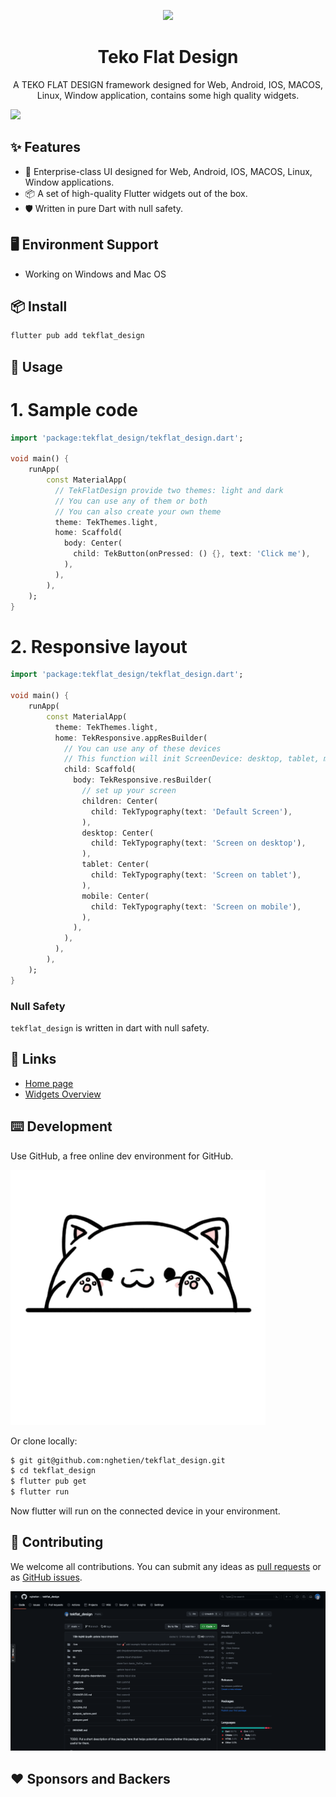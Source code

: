 <!--
This README describes the package. If you publish this package to pub.dev,
this README's contents appear on the landing page for your package.

For information about how to write a good package README, see the guide for
[writing package pages](https://dart.dev/guides/libraries/writing-package-pages).

For general information about developing packages, see the Dart guide for
[creating packages](https://dart.dev/guides/libraries/create-library-packages)
and the Flutter guide for
[developing packages and plugins](https://flutter.dev/developing-packages).
-->

<p align="center">
  <a href="https://teko-flat-design.web.app/">
    <img width="200" src="https://teko-flat-design.web.app/logo.png">
  </a>
</p>

<h1 align="center">Teko Flat Design</h1>

<div align="center">

A TEKO FLAT DESIGN framework designed for Web, Android, IOS, MACOS, Linux, Window application, contains some high quality widgets.

</div>

[![](https://teko-flat-design.web.app/assets/assets/images/meta_image.png)](https://teko-flat-design.web.app/)

## ✨ Features

- 🌈 Enterprise-class UI designed for Web, Android, IOS, MACOS, Linux, Window applications.
- 📦 A set of high-quality Flutter widgets out of the box.
- 🛡 Written in pure Dart with null safety.

## 🖥 Environment Support

- Working on Windows and Mac OS

## 📦 Install

```bash
flutter pub add tekflat_design
```

## 🔨 Usage

# 1. Sample code
```dart
import 'package:tekflat_design/tekflat_design.dart';

void main() {
    runApp(
        const MaterialApp(
          // TekFlatDesign provide two themes: light and dark
          // You can use any of them or both
          // You can also create your own theme
          theme: TekThemes.light,
          home: Scaffold(
            body: Center(
              child: TekButton(onPressed: () {}, text: 'Click me'),
            ),
          ),
        ),
    );
}
```
# 2. Responsive layout
```dart
import 'package:tekflat_design/tekflat_design.dart';

void main() {
    runApp(
        const MaterialApp(
          theme: TekThemes.light,
          home: TekResponsive.appResBuilder(
            // You can use any of these devices
            // This function will init ScreenDevice: desktop, tablet, mobile
            child: Scaffold(
              body: TekResponsive.resBuilder(
                // set up your screen
                children: Center(
                  child: TekTypography(text: 'Default Screen'),
                ),
                desktop: Center(
                  child: TekTypography(text: 'Screen on desktop'),
                ),
                tablet: Center(
                  child: TekTypography(text: 'Screen on tablet'),
                ),
                mobile: Center(
                  child: TekTypography(text: 'Screen on mobile'),
                ),
              ),
            ),
          ),
        ),
    );
}
```

### Null Safety

`tekflat_design` is written in dart with null safety.

## 🔗 Links

- [Home page](https://teko-flat-design.web.app/)
- [Widgets Overview](https://teko-flat-design.web.app/docs/overview)

## ⌨️ Development

Use GitHub, a free online dev environment for GitHub.

[![Open in Github](./assets/images/giphy.gif)](https://github.com/nghetien/tekflat_design)

Or clone locally:

```bash
$ git git@github.com:nghetien/tekflat_design.git
$ cd tekflat_design
$ flutter pub get
$ flutter run
```

Now flutter will run on the connected device in your environment.

## 🤝 Contributing

We welcome all contributions. You can submit any ideas as [pull requests](https://github.com/nghetien/tekflat_design) or as [GitHub issues](https://github.com/nghetien/tekflat_design/issues).

![Let's fund issues in this repository](./assets/images/git_issues.png)

## ❤️ Sponsors and Backers
